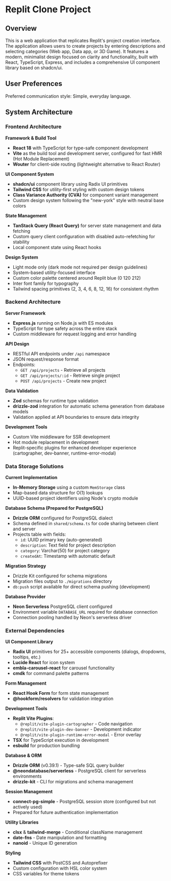 # Replit Clone Project

## Overview

This is a web application that replicates Replit's project creation interface. The application allows users to create projects by entering descriptions and selecting categories (Web app, Data app, or 3D Game). It features a modern, minimalist design focused on clarity and functionality, built with React, TypeScript, Express, and includes a comprehensive UI component library based on shadcn/ui.

## User Preferences

Preferred communication style: Simple, everyday language.

## System Architecture

### Frontend Architecture

**Framework & Build Tool**
- **React 18** with TypeScript for type-safe component development
- **Vite** as the build tool and development server, configured for fast HMR (Hot Module Replacement)
- **Wouter** for client-side routing (lightweight alternative to React Router)

**UI Component System**
- **shadcn/ui** component library using Radix UI primitives
- **Tailwind CSS** for utility-first styling with custom design tokens
- **Class Variance Authority (CVA)** for component variant management
- Custom design system following the "new-york" style with neutral base colors

**State Management**
- **TanStack Query (React Query)** for server state management and data fetching
- Custom query client configuration with disabled auto-refetching for stability
- Local component state using React hooks

**Design System**
- Light mode only (dark mode not required per design guidelines)
- System-based utility-focused interface
- Custom color palette centered around Replit blue (0 120 212)
- Inter font family for typography
- Tailwind spacing primitives (2, 3, 4, 6, 8, 12, 16) for consistent rhythm

### Backend Architecture

**Server Framework**
- **Express.js** running on Node.js with ES modules
- TypeScript for type safety across the entire stack
- Custom middleware for request logging and error handling

**API Design**
- RESTful API endpoints under `/api` namespace
- JSON request/response format
- Endpoints:
  - `GET /api/projects` - Retrieve all projects
  - `GET /api/projects/:id` - Retrieve single project
  - `POST /api/projects` - Create new project

**Data Validation**
- **Zod** schemas for runtime type validation
- **drizzle-zod** integration for automatic schema generation from database models
- Validation applied at API boundaries to ensure data integrity

**Development Tools**
- Custom Vite middleware for SSR development
- Hot module replacement in development
- Replit-specific plugins for enhanced developer experience (cartographer, dev-banner, runtime-error-modal)

### Data Storage Solutions

**Current Implementation**
- **In-Memory Storage** using a custom `MemStorage` class
- Map-based data structure for O(1) lookups
- UUID-based project identifiers using Node's crypto module

**Database Schema (Prepared for PostgreSQL)**
- **Drizzle ORM** configured for PostgreSQL dialect
- Schema defined in `shared/schema.ts` for code sharing between client and server
- Projects table with fields:
  - `id`: UUID primary key (auto-generated)
  - `description`: Text field for project description
  - `category`: Varchar(50) for project category
  - `createdAt`: Timestamp with automatic default

**Migration Strategy**
- Drizzle Kit configured for schema migrations
- Migration files output to `./migrations` directory
- `db:push` script available for direct schema pushing (development)

**Database Provider**
- **Neon Serverless** PostgreSQL client configured
- Environment variable `DATABASE_URL` required for database connection
- Connection pooling handled by Neon's serverless driver

### External Dependencies

**UI Component Library**
- **Radix UI** primitives for 25+ accessible components (dialogs, dropdowns, tooltips, etc.)
- **Lucide React** for icon system
- **embla-carousel-react** for carousel functionality
- **cmdk** for command palette patterns

**Form Management**
- **React Hook Form** for form state management
- **@hookform/resolvers** for validation integration

**Development Tools**
- **Replit Vite Plugins**:
  - `@replit/vite-plugin-cartographer` - Code navigation
  - `@replit/vite-plugin-dev-banner` - Development indicator
  - `@replit/vite-plugin-runtime-error-modal` - Error overlay
- **TSX** for TypeScript execution in development
- **esbuild** for production bundling

**Database & ORM**
- **Drizzle ORM** (v0.39.1) - Type-safe SQL query builder
- **@neondatabase/serverless** - PostgreSQL client for serverless environments
- **drizzle-kit** - CLI for migrations and schema management

**Session Management**
- **connect-pg-simple** - PostgreSQL session store (configured but not actively used)
- Prepared for future authentication implementation

**Utility Libraries**
- **clsx** & **tailwind-merge** - Conditional className management
- **date-fns** - Date manipulation and formatting
- **nanoid** - Unique ID generation

**Styling**
- **Tailwind CSS** with PostCSS and Autoprefixer
- Custom configuration with HSL color system
- CSS variables for theme tokens